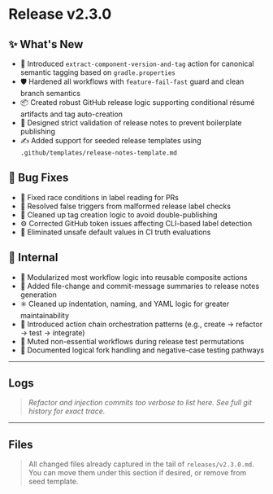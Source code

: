 # Release v2.3.0

## ✨ What's New

- 🔄 Introduced `extract-component-version-and-tag` action for canonical semantic tagging based on `gradle.properties`
- 🛡️ Hardened all workflows with `feature-fail-fast` guard and clean branch semantics
- 📦 Created robust GitHub release logic supporting conditional résumé artifacts and tag auto-creation
- 🧠 Designed strict validation of release notes to prevent boilerplate publishing
- ✍️ Added support for seeded release templates using `.github/templates/release-notes-template.md`

## 🐛 Bug Fixes

- 🐞 Fixed race conditions in label reading for PRs
- 🐛 Resolved false triggers from malformed release label checks
- 🔧 Cleaned up tag creation logic to avoid double-publishing
- ⚙️ Corrected GitHub token issues affecting CLI-based label detection
- 🚫 Eliminated unsafe default values in CI truth evaluations

## 🔬 Internal

- 🧱 Modularized most workflow logic into reusable composite actions
- 🧾 Added file-change and commit-message summaries to release notes generation
- ✳️ Cleaned up indentation, naming, and YAML logic for greater maintainability
- 🔁 Introduced action chain orchestration patterns (e.g., create → refactor → test → integrate)
- 🚨 Muted non-essential workflows during release test permutations
- 📜 Documented logical fork handling and negative-case testing pathways

---

## Logs

> *Refactor and injection commits too verbose to list here. See full git history for exact trace.*

---

## Files

> All changed files already captured in the tail of `releases/v2.3.0.md`. You can move them under this section if desired, or remove from seed template.
